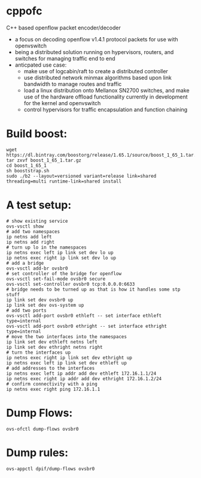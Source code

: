 # cppofc
C++ based openflow packet encoder/decoder

* a focus on decoding openflow v1.4.1 protocol packets for use with openvswitch
* being a distributed solution running on hypervisors, routers, and switches for managing traffic end to end
* anticpated use case: 
  * make use of logcabin/raft to create a distributed controller
  * use distributed network minmax algorithms based upon link bandwidth to manage routes and traffic
  * load a linux distribution onto Mellanox SN2700 switches, and make use of the hardware offload functionality currently in development for the kernel and openvswitch
  * control hypervisors for traffic encapsulation and function chaining

# Build boost:
```
wget https://dl.bintray.com/boostorg/release/1.65.1/source/boost_1_65_1.tar.gz
tar zxvf boost_1_65_1.tar.gz
cd boost_1_65_1
sh booststrap.sh
sudo ./b2 --layout=versioned variant=release link=shared threading=multi runtime-link=shared install
```

# A test setup:
```
# show existing service
ovs-vsctl show
# add two namespaces
ip netns add left
ip netns add right
# turn up lo in the namespaces
ip netns exec left ip link set dev lo up
ip netns exec right ip link set dev lo up
# add a bridge
ovs-vsctl add-br ovsbr0
# set controller of the bridge for openflow
ovs-vsctl set-fail-mode ovsbr0 secure
ovs-vsctl set-controller ovsbr0 tcp:0.0.0.0:6633
# bridge needs to be turned up as that is how it handles some stp stuff
ip link set dev ovsbr0 up
ip link set dev ovs-system up
# add two ports
ovs-vsctl add-port ovsbr0 ethleft -- set interface ethleft type=internal
ovs-vsctl add-port ovsbr0 ethright -- set interface ethright type=internal
# move the two interfaces into the namespaces
ip link set dev ethleft netns left
ip link set dev ethright netns right
# turn the interfaces up
ip netns exec right ip link set dev ethright up
ip netns exec left ip link set dev ethleft up
# add addresses to the interfaces
ip netns exec left ip addr add dev ethleft 172.16.1.1/24
ip netns exec right ip addr add dev ethright 172.16.1.2/24
# confirm connectivity with a ping
ip netns exec right ping 172.16.1.1
```


# Dump Flows:

    ovs-ofctl dump-flows ovsbr0

# Dump rules:

    ovs-appctl dpif/dump-flows ovsbr0
